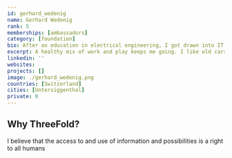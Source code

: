 ```yaml
---
id: gerhard_wedenig
name: Gerhard Wedenig
rank: 5
memberships: [ambassadors]
category: [foundation]
bio: After an education in electrical engineering, I got drawn into IT, then called Data Processing. and wrote my first COBOL programm 1969. I stayed in this industry till I retired. I belive that even with an technical background, sales is very important. If you find no customer for your ideas, products or solution one can not sustain. A good  amount of curiosity is a good base to remain active and vigilant. My aspiration is to stay level with the developments in the IT industry. 
excerpt: A healthy mix of work and play keeps me going. I like old cars and to work on them, and chocolate.
linkedin: ''
websites: 
projects: []
image: ./gerhard_wedenig.png
countries: [Switzerland]
cities: [Untersiggenthal]
private: 0
---
```


## Why ThreeFold?

I believe that the access to and use of information and possibilities is a right to all humans